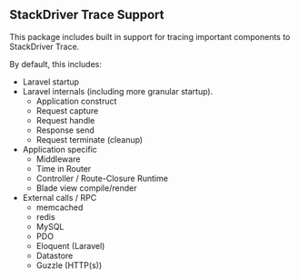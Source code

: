 ## StackDriver Trace Support

This package includes built in support for tracing important components to StackDriver Trace.

By default, this includes:
* Laravel startup
* Laravel internals (including more granular startup).
  * Application construct
  * Request capture
  * Request handle
  * Response send
  * Request terminate (cleanup)
* Application specific
  * Middleware
  * Time in Router
  * Controller / Route-Closure Runtime
  * Blade view compile/render
* External calls / RPC
  * memcached
  * redis
  * MySQL
  * PDO
  * Eloquent (Laravel)
  * Datastore
  * Guzzle (HTTP(s))